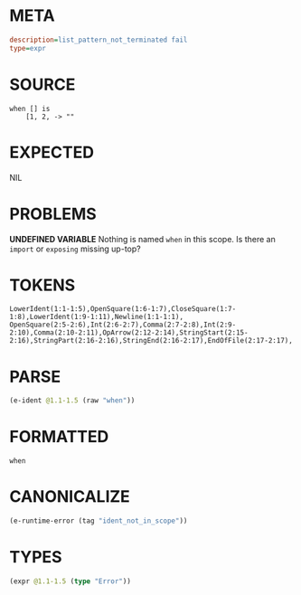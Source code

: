 # META
~~~ini
description=list_pattern_not_terminated fail
type=expr
~~~
# SOURCE
~~~roc
when [] is
    [1, 2, -> ""
~~~
# EXPECTED
NIL
# PROBLEMS
**UNDEFINED VARIABLE**
Nothing is named `when` in this scope.
Is there an `import` or `exposing` missing up-top?

# TOKENS
~~~zig
LowerIdent(1:1-1:5),OpenSquare(1:6-1:7),CloseSquare(1:7-1:8),LowerIdent(1:9-1:11),Newline(1:1-1:1),
OpenSquare(2:5-2:6),Int(2:6-2:7),Comma(2:7-2:8),Int(2:9-2:10),Comma(2:10-2:11),OpArrow(2:12-2:14),StringStart(2:15-2:16),StringPart(2:16-2:16),StringEnd(2:16-2:17),EndOfFile(2:17-2:17),
~~~
# PARSE
~~~clojure
(e-ident @1.1-1.5 (raw "when"))
~~~
# FORMATTED
~~~roc
when
~~~
# CANONICALIZE
~~~clojure
(e-runtime-error (tag "ident_not_in_scope"))
~~~
# TYPES
~~~clojure
(expr @1.1-1.5 (type "Error"))
~~~
